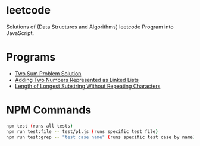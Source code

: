# leetcode
Solutions of (Data Structures and Algorithms) leetcode Program into JavaScript.

# Programs
- [Two Sum Problem Solution](examples/p1.md)
- [Adding Two Numbers Represented as Linked Lists](examples/p2.md)
- [Length of Longest Substring Without Repeating Characters](examples/p3.md)

# NPM Commands
```bash
npm test (runs all tests)
npm run test:file -- test/p1.js (runs specific test file)
npm run test:grep -- "test case name" (runs specific test case by name)
```